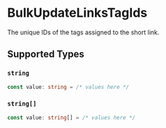# BulkUpdateLinksTagIds

The unique IDs of the tags assigned to the short link.


## Supported Types

### `string`

```typescript
const value: string = /* values here */
```

### `string[]`

```typescript
const value: string[] = /* values here */
```


